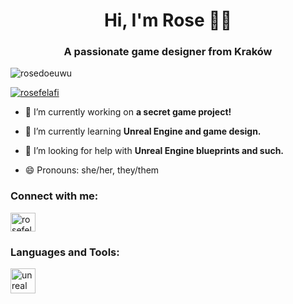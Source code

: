 <h1 align="center">Hi, I'm Rose 🌹🦌</h1>
<h3 align="center">A passionate game designer from Kraków</h3>

<p align="left"> <img src="https://komarev.com/ghpvc/?username=rosedoeuwu&label=Profile%20views&color=0e75b6&style=flat" alt="rosedoeuwu" /> </p>

<p align="left"> <a href="https://twitter.com/rosefelafi" target="blank"><img src="https://img.shields.io/twitter/follow/rosefelafi?logo=twitter&style=for-the-badge" alt="rosefelafi" /></a> </p>

- 🔭 I’m currently working on **a secret game project!**

- 🌱 I’m currently learning **Unreal Engine and game design.**

- 🤝 I’m looking for help with **Unreal Engine blueprints and such.**

- 😄 Pronouns: she/her, they/them

<h3 align="left">Connect with me:</h3>
<p align="left">
<a href="https://twitter.com/rosefelafi" target="blank"><img align="center" src="https://raw.githubusercontent.com/rahuldkjain/github-profile-readme-generator/master/src/images/icons/Social/twitter.svg" alt="rosefelafi" height="30" width="40" /></a>
</p>

<h3 align="left">Languages and Tools:</h3>
<p align="left"> <a href="https://unrealengine.com/" target="_blank" rel="noreferrer"> <img src="https://raw.githubusercontent.com/kenangundogan/fontisto/036b7eca71aab1bef8e6a0518f7329f13ed62f6b/icons/svg/brand/unreal-engine.svg" alt="unreal" width="40" height="40"/> </a> </p>
